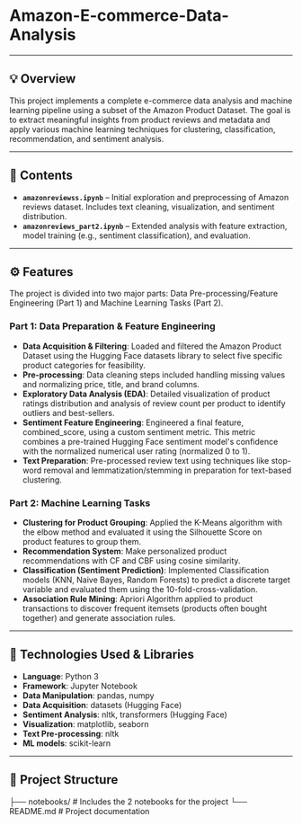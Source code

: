 # Amazon-E-commerce-Data-Analysis


---


## 💡 Overview

This project implements a complete e-commerce data analysis and machine learning pipeline using a subset of the Amazon Product Dataset. The goal is to extract meaningful insights from product reviews and metadata and apply various machine learning techniques for clustering, classification, recommendation, and sentiment analysis.


---


## 📂 Contents

- **`amazonreviewss.ipynb`** – Initial exploration and preprocessing of Amazon reviews dataset. Includes text cleaning, visualization, and sentiment distribution.
- **`amazonreviews_part2.ipynb`** – Extended analysis with feature extraction, model training (e.g., sentiment classification), and evaluation.


---


## ⚙️ Features

The project is divided into two major parts: Data Pre-processing/Feature Engineering (Part 1) and Machine Learning Tasks (Part 2).

### Part 1: Data Preparation & Feature Engineering

- **Data Acquisition & Filtering**:	Loaded and filtered the Amazon Product Dataset using the Hugging Face datasets library to select five specific product categories for feasibility.
- **Pre-processing**:	Data cleaning steps included handling missing values and normalizing price, title, and brand columns.
- **Exploratory Data Analysis (EDA)**: Detailed visualization of product ratings distribution and analysis of review count per product to identify outliers and best-sellers.
- **Sentiment Feature Engineering**: Engineered a final feature, combined_score, using a custom sentiment metric. This metric combines a pre-trained Hugging Face sentiment model's confidence with the normalized numerical user rating (normalized 0 to 1).
- **Text Preparation**:	Pre-processed review text using techniques like stop-word removal and lemmatization/stemming in preparation for text-based clustering.

### Part 2: Machine Learning Tasks

- **Clustering for Product Grouping**: Applied the K-Means algorithm with the elbow method and evaluated it using the Silhouette Score on product features to group them.
- **Recommendation System**: Make personalized product recommendations with CF and CBF using cosine similarity.
- **Classification (Sentiment Prediction)**:	Implemented Classification models (KNN, Naive Bayes, Random Forests) to predict a discrete target variable and evaluated them using the 10-fold-cross-validation.
- **Association Rule Mining**: Apriori Algorithm applied to product transactions to discover frequent itemsets (products often bought together) and generate association rules.


---


## 🧰 Technologies Used & Libraries
- **Language**: Python 3
- **Framework**: Jupyter Notebook
- **Data Manipulation**: pandas, numpy
- **Data Acquisition**: datasets (Hugging Face)
- **Sentiment Analysis**: nltk, transformers (Hugging Face)
- **Visualization**: matplotlib, seaborn
- **Text Pre-processing**: nltk
- **ML models**: scikit-learn


---


## 📂 Project Structure

├── notebooks/      # Includes the 2 notebooks for the project
└── README.md       # Project documentation
